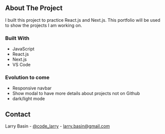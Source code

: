 <!-- ABOUT THE PROJECT -->
## About The Project

I built this project to practice React.js and Next.js.
This portfolio will be used to show the projects I am working on.

### Built With

* JavaScript
* React.js
* Next.js
* VS Code

### Evolution to come

* Responsive navbar
* Show modal to have more details about projects not on Github
* dark/light mode

<!-- CONTACT -->
## Contact

Larry Basin - [@code_larry](https://twitter.com/code_larry) - larry.basin@gmail.com
